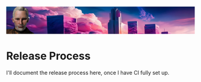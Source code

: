 ![Zabob and city banner](images/zabob-banner.jpg)

# Release Process

I'll document the release process here, once I have CI fully set up.
